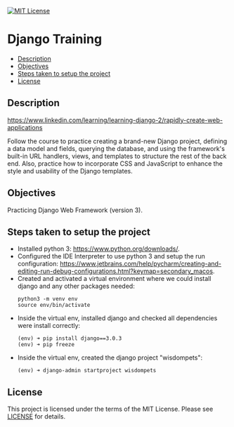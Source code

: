 [![MIT License](https://img.shields.io/badge/License-MIT-green.svg)](LICENSE.md)

# Django Training

* [Description](#description)
* [Objectives](#objectives)
* [Steps taken to setup the project](#steps-taken-to-setup-the-project)
* [License](#license)

## Description
https://www.linkedin.com/learning/learning-django-2/rapidly-create-web-applications

Follow the course to practice creating a brand-new Django project, defining a data model and fields, querying the 
database, and using the framework's built-in URL handlers, views, and templates to structure the rest of the back end. 
Also, practice how to incorporate CSS and JavaScript to enhance the style and usability of the Django templates.

## Objectives
Practicing Django Web Framework (version 3).

## Steps taken to setup the project
- Installed python 3: https://www.python.org/downloads/.
- Configured the IDE Interpreter to use python 3 and setup the run configuration: 
https://www.jetbrains.com/help/pycharm/creating-and-editing-run-debug-configurations.html?keymap=secondary_macos.
- Created and activated a virtual environment where we could install django and any other packages needed:
    ```
    python3 -m venv env
    source env/bin/activate
    ```
- Inside the virtual env, installed django and checked all dependencies were install correctly:
    ```
    (env) ➜ pip install django==3.0.3
    (env) ➜ pip freeze
    ```
 - Inside the virtual env, created the django project "wisdompets":
    ```
    (env) ➜ django-admin startproject wisdompets
    ```
 
## License
This project is licensed under the terms of the MIT License.
Please see [LICENSE](LICENSE.md) for details.
